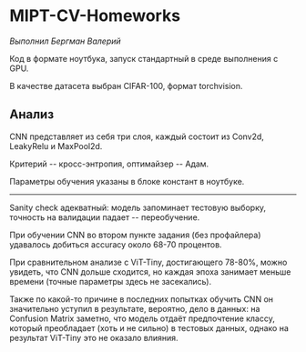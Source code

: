 # MIPT-CV-Homeworks

_Выполнил Бергман Валерий_

Код в формате ноутбука, запуск стандартный в среде выполнения с GPU.

В качестве датасета выбран CIFAR-100, формат torchvision.

## Анализ

CNN представляет из себя три слоя, каждый состоит из Conv2d, LeakyRelu и
MaxPool2d.

Критерий -- кросс-энтропия, оптимайзер -- Адам.

Параметры обучения указаны в блоке констант в ноутбуке.

---

Sanity check адекватный: модель запоминает тестовую выборку, точность на
валидации падает -- переобучение.

При обучении CNN во втором пункте задания (без профайлера) удавалось добиться
accuracy около 68-70 процентов.

При сравнительном анализе с ViT-Tiny, достигающего 78-80%, можно увидеть, что
CNN дольше сходится, но каждая эпоха занимает меньше времени (точные параметры
здесь не засекались).

Также по какой-то причине в последних попытках обучить CNN он значительно
уступил в результате, вероятно, дело в данных: на Confusion Matrix заметно, что
модель отдаёт предпочтение классу, который преобладает (хоть и не сильно) в
тестовых данных, однако на результат ViT-Tiny это не оказало влияния.
